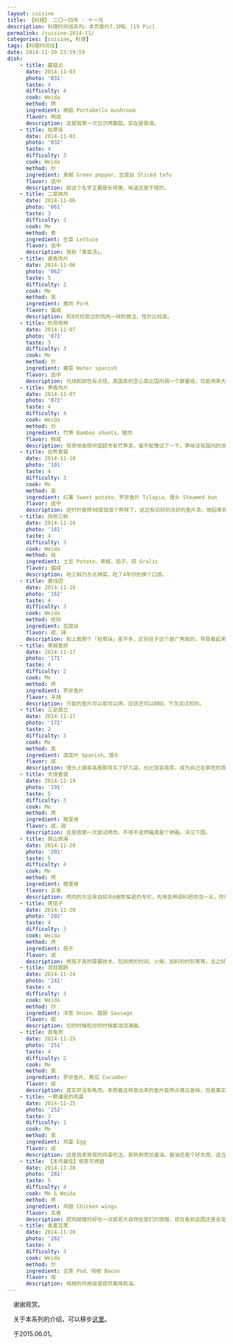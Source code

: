 ```yaml
---
layout: cuisine
title: 【料理】 二〇一四年 · 十一月
description: 料理时间线系列。本页面约7.1MB。[19 Pic]
permalink: /cuisine-2014-11/
categories: [cuisine, 料理]
tags: [料理时间线]
date: 2014-11-30 23:59:59
dish:
    - title: 蘑菇云
      date: 2014-11-03
      photo: '031'
      taste: 4
      difficulty: 4
      cook: Weida
      method: 烤
      ingredient: 褐菇 Portobello mushroom
      flavor: 稍咸
      description: 这是我第一次见识烤蘑菇。实在是靠谱。
    - title: 枯草垛
      date: 2014-11-03
      photo: '032'
      taste: 4
      difficulty: 3
      cook: Weida
      method: 炒
      ingredient: 青椒 Green pepper、豆腐丝 Sliced tofu
      flavor: 适中
      description: 取这个名字主要是长得像，味道还是不错的。
    - title: 二菜映月
      date: 2014-11-06
      photo: '061'
      taste: 3
      difficulty: 3
      cook: Me
      method: 煮
      ingredient: 生菜 Lettuce
      flavor: 适中
      description: 简称「青菜汤」。
    - title: 酱香肉片
      date: 2014-11-06
      photo: '062'
      taste: 5
      difficulty: 2
      cook: Me
      method: 蒸
      ingredient: 猪肉 Pork
      flavor: 偏咸
      description: 和8月份蒸过的鸡肉一样的做法，性价比较高。
    - title: 热带雨林
      date: 2014-11-07
      photo: '071'
      taste: 3
      difficulty: 3
      cook: Me
      method: 炒
      ingredient: 蕹菜 Water spanish
      flavor: 适中
      description: 光线和颜色有点怪。美国卖的空心菜比国内弱一个数量级，仅能用来大概怀念一下味道。
    - title: 笋香肉片
      date: 2014-11-07
      photo: '072'
      taste: 4
      difficulty: 4
      cook: Weida
      method: 炒
      ingredient: 竹笋 Bamboo shoots、猪肉
      flavor: 稍咸
      description: 惊奇地发现中国超市有竹笋卖，毫不犹豫试了一下。笋味没有国内的浓，但还不错。
    - title: 白熊套餐
      date: 2014-11-10
      photo: '101'
      taste: 4
      difficulty: 3
      cook: Me
      method: 蒸
      ingredient: 红薯 Sweet potato、罗非鱼片 Tilapia、馒头 Steamed bun
      flavor: 适中
      description: 逆时针旋转90度就成个熊样了。这边有切好的冻好的鱼片卖，做起来非常方便，还没有刺，业界良心。
    - title: 炖地三鲜
      date: 2014-11-16
      photo: '161'
      taste: 4
      difficulty: 3
      cook: Weida
      method: 炖
      ingredient: 土豆 Potato、青椒、茄子、蒜 Gralic
      flavor: 偏咸
      description: 地三鲜乃东北神菜，吃了4年炒的换个口感。
    - title: 黄线团
      date: 2014-11-16
      photo: '162'
      taste: 4
      difficulty: 3
      cook: Weida
      method: 炝拌
      ingredient: 豆腐丝
      flavor: 咸、辣
      description: 和上面那个「枯草垛」差不多，区别在于这个是广角拍的，导致看起来有点少。
    - title: 黑椒鱼排
      date: 2014-11-17
      photo: '171'
      taste: 4
      difficulty: 2
      cook: Me
      method: 烤
      ingredient: 罗非鱼片
      flavor: 辛辣
      description: 万能的鱼片可以蒸可以烤，应该还可以BBQ，下次试试煎的。
    - title: 三足鼎立
      date: 2014-11-17
      photo: '172'
      taste: 2
      difficulty: 3
      cook: Me
      method: 蒸
      ingredient: 菠菜叶 Spanish、馒头
      flavor: 咸
      description: 馒头上镜率高是那阵买了好几袋，也比饭容易弄，成为自己在家吃的首选主食。但是那个蒸菠菜叶实在是有点坑，以后再也不这么吃了。味道给两星。
    - title: 大侠套餐
      date: 2014-11-19
      photo: '191'
      taste: 5
      difficulty: 3
      cook: Me
      method: 烤
      ingredient: 猪里脊
      flavor: 咸、甜
      description: 这是我第一次尝试烤肉，不得不说烤箱真是个神器。详见下图。
    - title: 排山倒海
      date: 2014-11-20
      photo: '201'
      taste: 5
      difficulty: 4
      cook: Me
      method: 烤
      ingredient: 猪里脊
      flavor: 五香
      description: 烤肉的方法来自知乎@谢熊猫君的专栏，先用各种调料把肉泡一天，然后擦干以后直接放烤箱。烤的总时长2h左右，出来以后凉10分钟，切开直接吃，啧啧啧……嗯。
    - title: 烤茄子
      date: 2014-11-20
      photo: '202'
      taste: 4
      difficulty: 3
      cook: Weida
      method: 烤
      ingredient: 茄子
      flavor: 咸
      description: 烤茄子真的需要技术，包括烤的时间、火候，加料的时刻等等。总之好像加料以后直接放烤箱烤不是个最佳解决方案。和国内烧烤摊的比还差一些。
    - title: 泪目腊肠
      date: 2014-11-24
      photo: '241'
      taste: 4
      difficulty: 3
      cook: Weida
      method: 炒
      ingredient: 洋葱 Onion、腊肠 Sausage
      flavor: 甜
      description: 切的时候和炒的时候都泪流满面。
    - title: 蒸龟壳
      date: 2014-11-25
      photo: '251'
      taste: 4
      difficulty: 2
      cook: Me
      method: 蒸
      ingredient: 罗非鱼片、黄瓜 Cucumber
      flavor: 咸
      description: 其实并没有龟壳。本想着这样蒸出来的鱼片能带点黄瓜香味，但是事实上并没有。两者像油水一样互不侵犯，互不影响。
    - title: 一颗谦逊的鸡蛋
      date: 2014-11-25
      photo: '252'
      taste: 3
      difficulty: 1
      cook: Me
      method: 蒸
      ingredient: 鸡蛋 Egg
      flavor: 咸
      description: 这是我家常规的鸡蛋吃法，蒸熟剥壳加酱油。酱油还是个好东西，适当吃点不错。
    - title: 【本月最佳】感恩节烤翅
      date: 2014-11-28
      photo: '281'
      taste: 5
      difficulty: 4
      cook: Me & Weida
      method: 烤
      ingredient: 鸡翅 Chicken wings
      flavor: 五香
      description: 把鸡翅做的好吃一点感恩大自然给我们的馈赠。现在看到这图还是会变成流口水的状态……。【本月最佳】理由：色香味俱全，当仁不让。
    - title: 香薰豆荚
      date: 2014-11-28
      photo: '282'
      taste: 4
      difficulty: 3
      cook: Weida
      method: 炒
      ingredient: 豆荚 Pod、培根 Bacon
      flavor: 咸
      description: 培根的作用就是提供熏味和油。
---
```


　谢谢观赏。

　关于本系列的介绍，可以移步[这里](/cuisine-timeline-series/)。

　于2015.06.01。